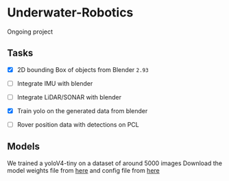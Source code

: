 # Underwater-Robotics
Ongoing project 

## Tasks
- [x] 2D bounding Box of objects from Blender `2.93`
- [ ] Integrate IMU with blender
- [ ] Integrate LiDAR/SONAR with blender
- [x] Train yolo on the generated data from blender
- [ ] Rover position data with detections on PCL


## Models
We trained a yoloV4-tiny on a dataset of around 5000 images
Download the model weights file from [here](https://drive.google.com/file/d/1ffx9uFeBLUgfymSTHV5pO_OoLnYB7EVT/view?usp=sharing) and config file from [here](https://drive.google.com/file/d/160ay10sxLclCEpIkiV8HthCDr-3_6erz/view?usp=sharing)
